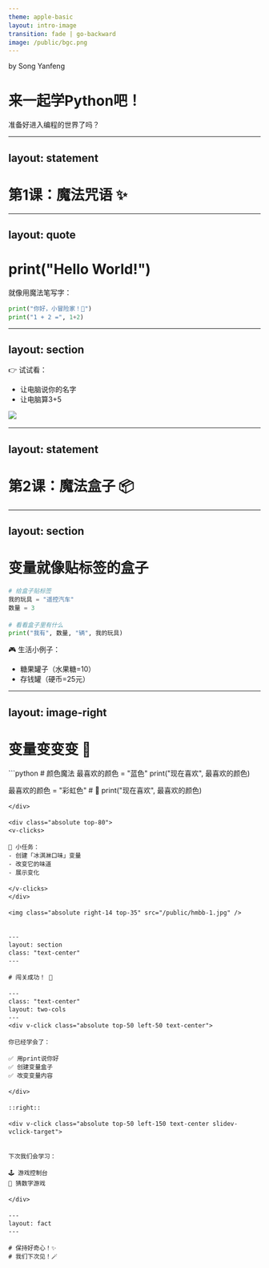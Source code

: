 ```yaml
---
theme: apple-basic
layout: intro-image
transition: fade | go-backward
image: /public/bgc.png
---
```



<div class="absolute top-10">
  <span  class="font-700">
    by Song Yanfeng
  </span>
</div>

<div  class="absolute bottom-10">
  <h1>来一起学Python吧！</h1>
  <p>准备好进入编程的世界了吗？</p>
</div>

---
layout: statement
---

# 第1课：魔法咒语 ✨

---
layout: quote
---


# print("Hello World!")

就像用魔法笔写字：

```python {none|1|2|}{at:'1'}
print("你好，小冒险家！🐾")
print("1 + 2 =", 1+2) 
```

---
layout: section
---

👉 试试看：
- 让电脑说你的名字
- 让电脑算3+5

<img class="absolute right-17 top-30" src="https://media.giphy.com/media/3o7abKhOpu0NwenH3O/giphy.gif" />

---
layout: statement
---

# 第2课：魔法盒子 📦

---
layout: section
---

# 变量就像贴标签的盒子



```python {none|1-3|5-6|}
# 给盒子贴标签
我的玩具 = "遥控汽车"
数量 = 3

# 看看盒子里有什么
print("我有", 数量, "辆", 我的玩具)
```

<v-clicks>

🎮 生活小例子：
- 糖果罐子（水果糖=10）
- 存钱罐（硬币=25元）

</v-clicks>


---
layout: image-right
---

# 变量变变变 🎨

<div class="absolute top-30 w-80">
```python
# 颜色魔法
最喜欢的颜色 = "蓝色"
print("现在喜欢", 最喜欢的颜色)

最喜欢的颜色 = "彩虹色"  # 🌈
print("现在喜欢", 最喜欢的颜色)
```
</div>

<div class="absolute top-80">
<v-clicks>

📝 小任务：
- 创建「冰淇淋口味」变量
- 改变它的味道
- 展示变化

</v-clicks>
</div>

<img class="absolute right-14 top-35" src="/public/hmbb-1.jpg" />


---
layout: section
class: "text-center"
---

# 闯关成功！ 🎉

---
class: "text-center"
layout: two-cols
---
<div v-click class="absolute top-50 left-50 text-center">

你已经学会了：

✅ 用print说你好  
✅ 创建变量盒子  
✅ 改变变量内容

</div>

::right::

<div v-click class="absolute top-50 left-150 text-center slidev-vclick-target">


下次我们会学习：

🕹️ 游戏控制台  
🎲 猜数字游戏  

</div>

---
layout: fact
---

# 保持好奇心！✨
# 我们下次见！🪄